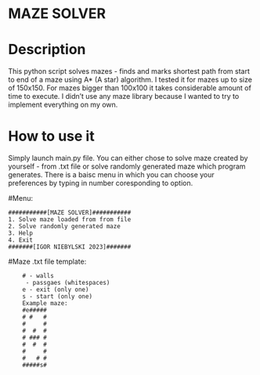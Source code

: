 # MAZE SOLVER
# Description
  This python script solves mazes - finds and marks shortest path from start to end of a maze using A* (A star) algorithm.
  I tested it for mazes up to size of 150x150. For mazes bigger than 100x100 it takes considerable amount of time to execute. I didn’t use any maze library because I wanted to try to implement everything on my own.
# How to use it
  Simply launch main.py file.
  You can either chose to solve maze created by yourself - from .txt file or solve randomly generated maze which program generates. There is a baisc menu in which you can choose your preferences by typing in number coresponding to option.
  
  #Menu:
  
    ###########[MAZE SOLVER]###########
    1. Solve maze loaded from from file 
    2. Solve randomly generated maze
    3. Help
    4. Exit
    #######[IGOR NIEBYLSKI 2023]#######
    
    
  #Maze .txt file template:
  
  
        # - walls
         - passgaes (whitespaces)
        e - exit (only one)
        s - start (only one)
        Example maze:
        #e#####
        # #   #
        #     #
        #  #  #
        # ### #
        #  #  #
        #     #
        #   # #
        #####s#
        
